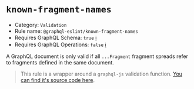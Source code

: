 # `known-fragment-names`

- Category: `Validation`
- Rule name: `@graphql-eslint/known-fragment-names`
- Requires GraphQL Schema: `true` [ℹ️](../../README.md#extended-linting-rules-with-graphql-schema)
- Requires GraphQL Operations: `false` [ℹ️](../../README.md#extended-linting-rules-with-siblings-operations)

A GraphQL document is only valid if all `...Fragment` fragment spreads refer to fragments defined in the same document.

> This rule is a wrapper around a `graphql-js` validation function. [You can find it's source code here](https://github.com/graphql/graphql-js/blob/main/src/validation/rules/KnownFragmentNamesRule.js).